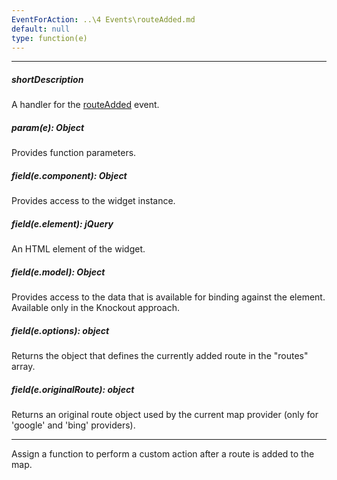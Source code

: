 ```yaml
---
EventForAction: ..\4 Events\routeAdded.md
default: null
type: function(e)
---
```

---
##### shortDescription
A handler for the [routeAdded](/api-reference/10%20UI%20Widgets/dxMap/4%20Events/routeAdded.md '/Documentation/ApiReference/UI_Widgets/dxMap/Events/#routeAdded') event.

##### param(e): Object
Provides function parameters.

##### field(e.component): Object
Provides access to the widget instance.

##### field(e.element): jQuery
An HTML element of the widget.

##### field(e.model): Object
Provides access to the data that is available for binding against the element. Available only in the Knockout approach.

##### field(e.options): object
Returns the object that defines the currently added route in the "routes" array.

##### field(e.originalRoute): object
Returns an original route object used by the current map provider (only for 'google' and 'bing' providers).

---
Assign a function to perform a custom action after a route is added to the map.